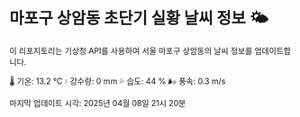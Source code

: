 
# 마포구 상암동 초단기 실황 날씨 정보 🌤️

이 리포지토리는 기상청 API를 사용하여 서울 마포구 상암동의 날씨 정보를 업데이트합니다. 

🌡️ 기온: 13.2 ℃
💧 강수량: 0 mm
💦 습도: 44 %
🌬️ 풍속: 0.3 m/s

마지막 업데이트 시각: 2025년 04월 08일 21시 20분    
